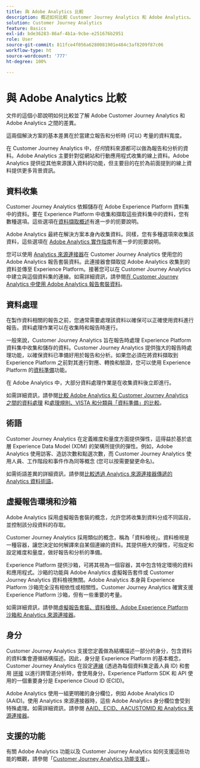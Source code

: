 ```yaml
---
title: 與 Adobe Analytics 比較
description: 概述如何比較 Customer Journey Analytics 和 Adobe Analytics。
solution: Customer Journey Analytics
feature: Basics
exl-id: bde36283-86af-4b1a-9cbe-e251676b2951
role: User
source-git-commit: 811fce4f056a6280081901e484c3af8209f87c06
workflow-type: ht
source-wordcount: '777'
ht-degree: 100%

---
```


# 與 Adobe Analytics 比較

文件的這個小節說明如何比較並了解 Adobe Customer Journey Analytics 和 Adobe Analytics 之間的差異。

這兩個解決方案的基本差異在於當建立報告和分析時 (可以) 考量的資料寬度。

在 Customer Journey Analytics 中，*任何*&#x200B;資料來源都可以做為報告和分析的資料。Adobe Analytics 主要針對從網站和行動應用程式收集的線上資料。Adobe Analytics 提供從其他來源匯入資料的功能，但主要目的在於為前面提到的線上資料提供更多背景資訊。

## 資料收集

Customer Journey Analytics 依賴儲存在 Adobe Experience Platform 資料集中的資料。要在 Experience Platform 中收集和擷取這些資料集中的資料，您有數種選項。這些選項在[資料擷取概述](https://experienceleague.adobe.com/docs/analytics-platform/using/cja-data-ingestion/data-ingestion.html?lang=zh-Hant)有進一步的扼要說明。

Adobe Analytics 最終在解決方案本身內收集資料。同樣，您有多種選項來收集該資料，這些選項在 [Adobe Analytics 實作指南](https://experienceleague.adobe.com/docs/analytics/implementation/home.html?lang=zh-Hant)有進一步的扼要說明。

您可以使用 [Analytics 來源連接器](https://experienceleague.adobe.com/docs/experience-platform/sources/ui-tutorials/create/adobe-applications/analytics.html?lang=zh-Hant)在 Customer Journey Analytics 使用您的 Adobe Analytics 報告套裝資料。此連接器會擷取從 Adobe Analytics 收集到的資料並傳至 Experience Platform。接著您可以在 Customer Journey Analytics 中建立與這個資料集的連線。如需詳細資訊，請參閱[在 Customer Journey Analytics 中使用 Adobe Analytics 報告套裝資料](https://experienceleague.adobe.com/docs/analytics-platform/using/compare-aa-cja/cja-aa-comparison/aa-data-in-cja.html?lang=zh-Hant)。


## 資料處理

在製作資料相關的報告之前，您通常需要處理該資料以確保可以正確使用資料進行報告。資料處理作業可以在收集時和報告時進行。

一般來說，Customer Journey Analytics 旨在報告時處理 Experience Platform 資料集中收集和儲存的資料。Customer Journey Analytics 提供強大的報告時處理功能，以確保資料已準備好用於報告和分析。如果您必須在將資料擷取到 Experience Platform 之前對其進行對應、轉換和驗證，您可以使用 Experience Platform 的[資料準備](https://experienceleague.adobe.com/docs/experience-platform/data-prep/home.html?lang=zh-Hant)功能。

在 Adobe Analytics 中，大部分資料處理作業是在收集資料後立即進行。

如需詳細資訊，請參閱[比較 Adobe Analytics 和 Customer Journey Analytics 之間的資料處理](data-processing-comparisons.md) 和[處理規則、VISTA 和分類與「資料準備」的比較](https://experienceleague.adobe.com/docs/analytics-platform/using/compare-aa-cja/cja-aa-comparison/pr-vista-dataprep.html?lang=zh-Hant)。


## 術語

Customer Journey Analytics 在定義維度和量度方面提供彈性，這得益於基於底層 Experience Data Model (XDM) 的架構所提供的彈性。例如，Adobe Analytics 使用訪客、造訪次數和點選次數，而 Customer Journey Analytics 使用人員、工作階段和事件作為同等概念 (您可以按需要變更命名)。

如需術語差異的詳細資訊，請參閱[比較透過 Analytics 來源連接器傳遞的 Analytics 資料術語](https://experienceleague.adobe.com/docs/analytics-platform/using/compare-aa-cja/cja-aa-comparison/terminology.html?lang=zh-Hant)。


## 虛擬報告環境和沙箱

Adobe Analytics 採用虛擬報告套裝的概念，允許您將收集到資料分成不同區段，並控制該分段資料的存取。

Customer Journey Analytics 採用類似的概念，稱為「資料檢視」。資料檢視是一種容器，讓您決定如何解譯來自某個連線的資料。其提供極大的彈性，可指定和設定維度和量度，做好報告和分析的準備。

Experience Platform 提供沙箱，可將其視為一個容器，其中包含特定環境的資料和應用程式。沙箱的功能與 Adobe Analytics 虛擬報告套件或 Customer Journey Analytics 資料檢視無關。Adobe Analytics 本身與 Experience Platform 沙箱完全沒有相依性或相關性。Customer Journey Analytics 確實支援 Experience Platform 沙箱，但有一些重要的考量。

如需詳細資訊，請參閱[虛擬報告套裝、資料檢視、Adobe Experience Platform 沙箱和 Analytics 來源連接器](https://experienceleague.adobe.com/docs/analytics-platform/using/compare-aa-cja/cja-aa-comparison/vrs-dataview-sandbox-adc.html?lang=zh-Hant)。


## 身分

Customer Journey Analytics 支援您定義做為結構描述一部分的身分，包含資料的資料集會遵循結構描述。因此，身分是 Experience Platform 的基本概念，Customer Journey Analytics 在設定[連線](../../connections/overview.md) (透過為每個資料集定義人員 ID) 和套用 [拼接](../../stitching/overview.md) 以進行跨管道分析時，會使用身分。Experience Platform SDK 和 API 使用的一個重要身分是 Experience Cloud ID (ECID)。

Adobe Analytics 使用一組更明確的身分欄位，例如 Adobe Analytics ID (AAID)。使用 Analytics 來源連接器時，這些 Adobe Analytics 身分欄位會受到特殊處理。如需詳細資訊，請參閱 [AAID、ECID、AACUSTOMID 和 Analytics 來源連接器](https://experienceleague.adobe.com/docs/analytics-platform/using/compare-aa-cja/cja-aa-comparison/aaid-ecid-adc.html?lang=zh-Hant)。


## 支援的功能

有關 Adobe Analytics 功能以及 Customer Journey Analytics 如何支援這些功能的概觀，請參閱「[Customer Journey Analytics 功能支援](https://experienceleague.adobe.com/docs/analytics-platform/using/compare-aa-cja/cja-aa-comparison/cja-aa.html?lang=zh-Hant)」。
